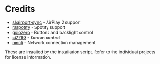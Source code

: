 # Credits

* [shairport-sync](https://github.com/mikebrady/shairport-sync) - AirPlay 2 support
* [raspotify](https://github.com/dtcooper/raspotify) - Spotify support
* [gpiozero](https://github.com/gpiozero/gpiozero) - Buttons and backlight control
* [st7789](https://github.com/pimoroni/st7789-python/) - Screen control
* [nmcli](https://github.com/ushiboy/nmcli) - Network connection management

These are installed by the installation script. Refer to the individual projects for license information.